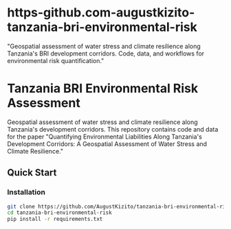 # https-github.com-augustkizito-tanzania-bri-environmental-risk
"Geospatial assessment of water stress and climate resilience along Tanzania's BRI development corridors. Code, data, and workflows for environmental risk quantification."
# Tanzania BRI Environmental Risk Assessment

Geospatial assessment of water stress and climate resilience along Tanzania's development corridors. This repository contains code and data for the paper "Quantifying Environmental Liabilities Along Tanzania's Development Corridors: A Geospatial Assessment of Water Stress and Climate Resilience."

## Quick Start

### Installation
```bash
git clone https://github.com/AugustKizito/tanzania-bri-environmental-risk.git
cd tanzania-bri-environmental-risk
pip install -r requirements.txt
